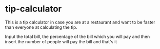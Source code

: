 # tip-calculator

This is a tip calculator in case you are at a restaurant and
want to be faster than everyone at calculating the tip.

Input the total bill, the percentage of the bill which you will pay and then
insert the number of people will pay the bill and that's it 
